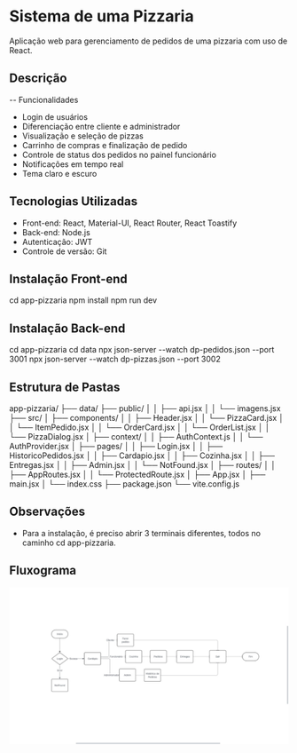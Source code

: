 # Sistema de uma Pizzaria

Aplicação web para gerenciamento de pedidos de uma pizzaria com uso de React.

## Descrição

-- Funcionalidades

- Login de usuários
- Diferenciação entre cliente e administrador
- Visualização e seleção de pizzas
- Carrinho de compras e finalização de pedido
- Controle de status dos pedidos no painel funcionário
- Notificações em tempo real
- Tema claro e escuro

## Tecnologias Utilizadas

- Front-end: React, Material-UI, React Router, React Toastify  
- Back-end: Node.js 
- Autenticação: JWT  
- Controle de versão: Git 

## Instalação Front-end
cd app-pizzaria
npm install
npm run dev

## Instalação Back-end
cd app-pizzaria
cd data
npx json-server --watch dp-pedidos.json --port 3001
npx json-server --watch dp-pizzas.json --port 3002

## Estrutura de Pastas

app-pizzaria/
├── data/
├── public/
│   │   ├── api.jsx
│   │   └── imagens.jsx
├── src/
│   ├── components/
│   │   ├── Header.jsx
│   │   └── PizzaCard.jsx
│   │   └── ItemPedido.jsx
│   │   └── OrderCard.jsx
│   │   └── OrderList.jsx
│   │   └── PizzaDialog.jsx
│   ├── context/
│   │   ├── AuthContext.js
│   │   └── AuthProvider.jsx
│   ├── pages/
│   │   ├── Login.jsx
│   │   ├── HistoricoPedidos.jsx
│   │   ├── Cardapio.jsx
│   │   ├── Cozinha.jsx
│   │   ├── Entregas.jsx
│   │   ├── Admin.jsx
│   │   └── NotFound.jsx
│   ├── routes/
│   │   ├── AppRoutes.jsx
│   │   └── ProtectedRoute.jsx
│   ├── App.jsx
│   ├── main.jsx
│   └── index.css
├── package.json
└── vite.config.js

## Observações
- Para a instalação, é preciso abrir 3 terminais diferentes, todos no caminho cd app-pizzaria.

## Fluxograma

![Fluxograma do sistema](https://raw.githubusercontent.com/klissiadev/app-pizzaria/main/WhatsApp%20Image%202025-08-13%20at%2010.53.35%20PM.jpeg)
